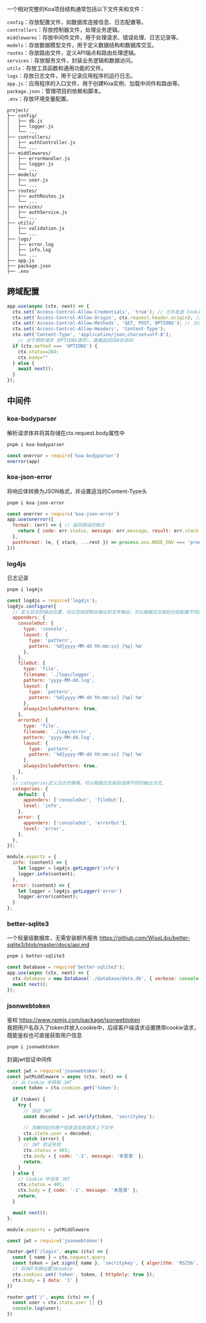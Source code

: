 一个相对完整的Koa项目结构通常包括以下文件夹和文件：

`config`：存放配置文件，如数据库连接信息、日志配置等。  
`controllers`：存放控制器文件，处理业务逻辑。  
`middlewares`：存放中间件文件，用于处理请求、错误处理、日志记录等。  
`models`：存放数据模型文件，用于定义数据结构和数据库交互。  
`routes`：存放路由文件，定义API端点和路由处理逻辑。  
`services`：存放服务文件，封装业务逻辑和数据访问。  
`utils`：存放工具函数和通用功能的文件。  
`logs`：存放日志文件，用于记录应用程序的运行日志。  
`app.js`：应用程序的入口文件，用于创建Koa实例、加载中间件和路由等。  
`package.json`：管理项目的依赖和脚本。  
`.env`：存放环境变量配置。  

```
project/
├── config/
│   ├── db.js
│   ├── logger.js
│   └── ...
├── controllers/
│   ├── authController.js
│   └── ...
├── middlewares/
│   ├── errorHandler.js
│   ├── logger.js
│   └── ...
├── models/
│   ├── user.js
│   └── ...
├── routes/
│   ├── authRoutes.js
│   └── ...
├── services/
│   ├── authService.js
│   └── ...
├── utils/
│   ├── validation.js
│   └── ...
├── logs/
│   ├── error.log
│   ├── info.log
│   └── ...
├── app.js
├── package.json
├── .env
```

## 跨域配置
```javascript
app.use(async (ctx, next) => {
  ctx.set('Access-Control-Allow-Credentials', 'true'); // 允许发送 Cookie
  ctx.set('Access-Control-Allow-Origin', ctx.request.header.origin); // 允许发送 Cookie
  ctx.set('Access-Control-Allow-Methods', 'GET, POST, OPTIONS'); // 允许的请求方法
  ctx.set('Access-Control-Allow-Headers', 'Content-Type');
  ctx.set('Content-Type', 'application/json;charset=utf-8');
    // 对于预检请求（OPTIONS请求），直接返回200状态码
  if (ctx.method === 'OPTIONS') {
    ctx.status=204;
    ctx.body=""
  } else {
    await next();
  }
});
```

## 中间件

### koa-bodyparser
解析请求体并将其存储在ctx.request.body属性中
```javascript
pnpm i koa-bodyparser
```

```javascript
const onerror = require('koa-bodyparser')
onerror(app)
```

### koa-json-error
将响应体转换为JSON格式，并设置适当的Content-Type头
```javascript
pnpm i koa-json-error
```

```javascript
const onerror = require('koa-json-error')
app.use(onerror({
  format: (err) => { // 返回错误的格式
    return { code: err.status, message: err.message, result: err.stack }
  },
  postFormat: (e, { stack, ...rest }) => process.env.NODE_ENV === 'production' ? rest : { stack, ...rest },
}))
```

### log4js
日志记录
```javascript
pnpm i log4js
```

```javascript
const log4js = require('log4js');
log4js.configure({
  // 定义日志的输出位置，可以包括控制台输出和文件输出。可以根据日志级别分别配置不同的文件输出
  appenders: {
    consoleOut: {
      type: 'console',
      layout: {
        type: 'pattern',
        pattern: '%d{yyyy-MM-dd hh:mm:ss} [%p] %m'
      },
    },
    fileOut: {
      type: 'file',
      filename: `./logs/logger`,
      pattern: 'yyyy-MM-dd.log',
      layout: {
        type: 'pattern',
        pattern: '%d{yyyy-MM-dd hh:mm:ss} [%p] %m'
      },
      alwaysIncludePattern: true,
    },
    errorOut: {
      type: 'file',
      filename: `./logs/error`,
      pattern: 'yyyy-MM-dd.log',
      layout: {
        type: 'pattern',
        pattern: '%d{yyyy-MM-dd hh:mm:ss} [%p] %m'
      },
      alwaysIncludePattern: true,
    },
  },
  // categories定义日志的策略，可以根据日志级别选择不同的输出方式。
  categories: {
    default: {
      appenders: ['consoleOut', 'fileOut'],
      level: 'info',
    },
    error: {
      appenders: ['consoleOut', 'errorOut'],
      level: 'error',
    },
  },
});

module.exports = {
  info: (content) => {
    let logger = log4js.getLogger('info')
    logger.info(content);
  },
  error: (content) => {
    let logger = log4js.getLogger('error')
    logger.error(content);
  }
};
```

### better-sqlite3
一个轻量级数据库，无需安装额外服务 https://github.com/WiseLibs/better-sqlite3/blob/master/docs/api.md
```javascript
pnpm i better-sqlite3
```

```javascript
const Database = require('better-sqlite3');
app.use(async (ctx, next) => {
  ctx.database = new Database('./database/data.db', { verbose: console.log }); // 将db挂在ctx上下文对象的database属性上
  await next();
});
```

### jsonwebtoken
鉴权 https://www.npmjs.com/package/jsonwebtoken  
我把用户名存入了token并放入cookie中，后续客户端请求设置携带cookie请求，既能鉴权也可直接获取用户信息
```javascript
pnpm i jsonwebtoken
```

封装jwt验证中间件
```javascript
const jwt = require('jsonwebtoken');
const jwtMiddleware = async (ctx, next) => {
  // 从 Cookie 中获取 JWT
  const token = ctx.cookies.get('token');
  
  if (token) {
    try {
      // 验证 JWT
      const decoded = jwt.verify(token, 'secritykey');

      // 将解码后的用户信息添加到请求上下文中
      ctx.state.user = decoded;
    } catch (error) {
      // JWT 验证失败
      ctx.status = 401;
      ctx.body = { code: '-1', message: '未登录' };
      return;
    }
  } else {
    // Cookie 中没有 JWT
    ctx.status = 401;
    ctx.body = { code: '-1', message: '未登录' };
    return;
  }

  await next();
};

module.exports = jwtMiddleware
```

```javascript
const jwt = require('jsonwebtoken')

router.get('/login', async (ctx) => {
  const { name } = ctx.request.query
  const token = jwt.sign({ name }, 'secritykey', { algorithm: 'RS256', expiresIn: '1h' }); // 生成JWT令牌，有效期为1小时
  // 将JWT令牌设置为Cookie
  ctx.cookies.set('token', token, { httpOnly: true });
  ctx.body = { data: '1' }
})

router.get('/', async (ctx) => {
  const user = ctx.state.user || {}
  console.log(user);
})
```
